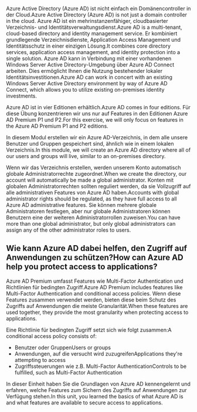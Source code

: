 <span data-ttu-id="f9ca5-101">Azure Active Directory (Azure AD) ist nicht einfach ein Domänencontroller in der Cloud.</span><span class="sxs-lookup"><span data-stu-id="f9ca5-101">Azure Active Directory (Azure AD) is not just a domain controller in the cloud.</span></span> <span data-ttu-id="f9ca5-102">Azure AD ist ein mehrinstanzenfähiger, cloudbasierter Verzeichnis- und Identitätsverwaltungsdienst.</span><span class="sxs-lookup"><span data-stu-id="f9ca5-102">Azure AD is a multi-tenant, cloud-based directory and identity management service.</span></span> <span data-ttu-id="f9ca5-103">Er kombiniert grundlegende Verzeichnisdienste, Application Access Management und Identitätsschutz in einer einzigen Lösung.</span><span class="sxs-lookup"><span data-stu-id="f9ca5-103">It combines core directory services, application access management, and identity protection into a single solution.</span></span> <span data-ttu-id="f9ca5-104">Azure AD kann in Verbindung mit einer vorhandenen Windows Server Active Directory-Umgebung über Azure AD Connect arbeiten. Dies ermöglicht Ihnen die Nutzung bestehender lokaler Identitätsinvestitionen.</span><span class="sxs-lookup"><span data-stu-id="f9ca5-104">Azure AD can work in concert with an existing Windows Server Active Directory environment by way of Azure AD Connect, which allows you to utilize existing on-premises identity investments.</span></span>

<span data-ttu-id="f9ca5-105">Azure AD ist in vier Editionen erhältlich.</span><span class="sxs-lookup"><span data-stu-id="f9ca5-105">Azure AD comes in four editions.</span></span> <span data-ttu-id="f9ca5-106">Für diese Übung konzentrieren wir uns nur auf Features in den Editionen Azure AD Premium P1 und P2.</span><span class="sxs-lookup"><span data-stu-id="f9ca5-106">For this exercise, we will only focus on features in the Azure AD Premium P1 and P2 editions.</span></span>

<span data-ttu-id="f9ca5-107">In diesem Modul erstellen wir ein Azure AD-Verzeichnis, in dem alle unsere Benutzer und Gruppen gespeichert sind, ähnlich wie in einem lokalen Verzeichnis.</span><span class="sxs-lookup"><span data-stu-id="f9ca5-107">In this module, we will create an Azure AD directory where all of our users and groups will live, similar to an on-premises directory.</span></span>

<span data-ttu-id="f9ca5-108">Wenn wir das Verzeichnis erstellen, werden unserem Konto automatisch globale Administratorrechte zugeordnet.</span><span class="sxs-lookup"><span data-stu-id="f9ca5-108">When we create the directory, our account will automatically be made a global administrator.</span></span> <span data-ttu-id="f9ca5-109">Konten mit globalen Administratorrechten sollten reguliert werden, da sie Vollzugriff auf alle administrativen Features von Azure AD haben.</span><span class="sxs-lookup"><span data-stu-id="f9ca5-109">Accounts with global administrator rights should be regulated, as they have full access to all Azure AD administrative features.</span></span> <span data-ttu-id="f9ca5-110">Sie können mehrere globale Administratoren festlegen, aber nur globale Administratoren können Benutzern eine der weiteren Administratorrollen zuweisen.</span><span class="sxs-lookup"><span data-stu-id="f9ca5-110">You can have more than one global administrator, but only global administrators can assign any of the other administrator roles to users.</span></span>

## <a name="how-can-azure-ad-help-you-protect-access-to-applications"></a><span data-ttu-id="f9ca5-111">Wie kann Azure AD dabei helfen, den Zugriff auf Anwendungen zu schützen?</span><span class="sxs-lookup"><span data-stu-id="f9ca5-111">How can Azure AD help you protect access to applications?</span></span>

<span data-ttu-id="f9ca5-112">Azure AD Premium umfasst Features wie Multi-Factor Authentication und Richtlinien für bedingten Zugriff.</span><span class="sxs-lookup"><span data-stu-id="f9ca5-112">Azure AD Premium includes features like Multi-Factor Authentication and conditional access policies.</span></span> <span data-ttu-id="f9ca5-113">Wenn diese Features zusammen verwendet werden, bieten diese beim Schutz des Zugriffs auf Anwendungen die meiste Granularität.</span><span class="sxs-lookup"><span data-stu-id="f9ca5-113">When these features are used together, they provide the most granularity when protecting access to applications.</span></span>

<span data-ttu-id="f9ca5-114">Eine Richtlinie für bedingten Zugriff setzt sich wie folgt zusammen:</span><span class="sxs-lookup"><span data-stu-id="f9ca5-114">A conditional access policy consists of:</span></span>

- <span data-ttu-id="f9ca5-115">Benutzer oder Gruppen</span><span class="sxs-lookup"><span data-stu-id="f9ca5-115">Users or groups</span></span>
- <span data-ttu-id="f9ca5-116">Anwendungen, auf die versucht wird zuzugreifen</span><span class="sxs-lookup"><span data-stu-id="f9ca5-116">Applications they're attempting to access</span></span>
- <span data-ttu-id="f9ca5-117">Zugriffssteuerungen wie z.B. Multi-Factor Authentication</span><span class="sxs-lookup"><span data-stu-id="f9ca5-117">Controls to be fulfilled, such as Multi-Factor Authentication</span></span>

<span data-ttu-id="f9ca5-118">In dieser Einheit haben Sie die Grundlagen von Azure AD kennengelernt und erfahren, welche Features zum Sichern des Zugriffs auf Anwendungen zur Verfügung stehen.</span><span class="sxs-lookup"><span data-stu-id="f9ca5-118">In this unit, you learned the basics of what Azure AD is and what features are available to secure access to applications.</span></span>